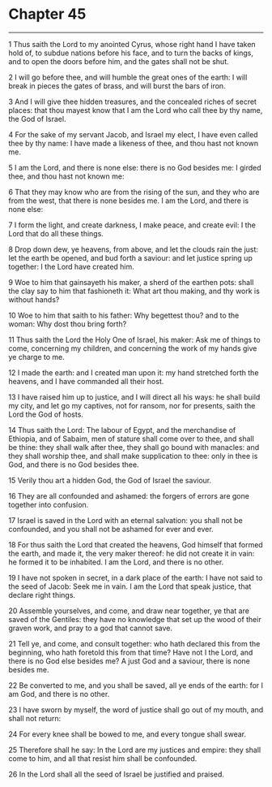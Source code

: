 # Chapter 45

***

1 Thus saith the Lord to my anointed Cyrus, whose right hand I have taken hold of, to subdue nations before his face, and to turn the backs of kings, and to open the doors before him, and the gates shall not be shut.

2 I will go before thee, and will humble the great ones of the earth: I will break in pieces the gates of brass, and will burst the bars of iron.

3 And I will give thee hidden treasures, and the concealed riches of secret places: that thou mayest know that I am the Lord who call thee by thy name, the God of Israel.

4 For the sake of my servant Jacob, and Israel my elect, I have even called thee by thy name: I have made a likeness of thee, and thou hast not known me.

5 I am the Lord, and there is none else: there is no God besides me: I girded thee, and thou hast not known me:

6 That they may know who are from the rising of the sun, and they who are from the west, that there is none besides me. I am the Lord, and there is none else:

7 I form the light, and create darkness, I make peace, and create evil: I the Lord that do all these things.

8 Drop down dew, ye heavens, from above, and let the clouds rain the just: let the earth be opened, and bud forth a saviour: and let justice spring up together: I the Lord have created him.

9 Woe to him that gainsayeth his maker, a sherd of the earthen pots: shall the clay say to him that fashioneth it: What art thou making, and thy work is without hands?

10 Woe to him that saith to his father: Why begettest thou? and to the woman: Why dost thou bring forth?

11 Thus saith the Lord the Holy One of Israel, his maker: Ask me of things to come, concerning my children, and concerning the work of my hands give ye charge to me.

12 I made the earth: and I created man upon it: my hand stretched forth the heavens, and I have commanded all their host.

13 I have raised him up to justice, and I will direct all his ways: he shall build my city, and let go my captives, not for ransom, nor for presents, saith the Lord the God of hosts.

14 Thus saith the Lord: The labour of Egypt, and the merchandise of Ethiopia, and of Sabaim, men of stature shall come over to thee, and shall be thine: they shall walk after thee, they shall go bound with manacles: and they shall worship thee, and shall make supplication to thee: only in thee is God, and there is no God besides thee.

15 Verily thou art a hidden God, the God of Israel the saviour.

16 They are all confounded and ashamed: the forgers of errors are gone together into confusion.

17 Israel is saved in the Lord with an eternal salvation: you shall not be confounded, and you shall not be ashamed for ever and ever.

18 For thus saith the Lord that created the heavens, God himself that formed the earth, and made it, the very maker thereof: he did not create it in vain: he formed it to be inhabited. I am the Lord, and there is no other.

19 I have not spoken in secret, in a dark place of the earth: I have not said to the seed of Jacob: Seek me in vain. I am the Lord that speak justice, that declare right things.

20 Assemble yourselves, and come, and draw near together, ye that are saved of the Gentiles: they have no knowledge that set up the wood of their graven work, and pray to a god that cannot save.

21 Tell ye, and come, and consult together: who hath declared this from the beginning, who hath foretold this from that time? Have not I the Lord, and there is no God else besides me? A just God and a saviour, there is none besides me.

22 Be converted to me, and you shall be saved, all ye ends of the earth: for I am God, and there is no other.

23 I have sworn by myself, the word of justice shall go out of my mouth, and shall not return:

24 For every knee shall be bowed to me, and every tongue shall swear.

25 Therefore shall he say: In the Lord are my justices and empire: they shall come to him, and all that resist him shall be confounded.

26 In the Lord shall all the seed of Israel be justified and praised.

